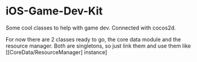 iOS-Game-Dev-Kit
================

Some cool classes to help with game dev. Connected with cocos2d.

For now there are 2 classes ready to go, the core data module and the resource manager. Both are singletons, so just link them and use them like [[CoreData/ResourceManager] instance]
